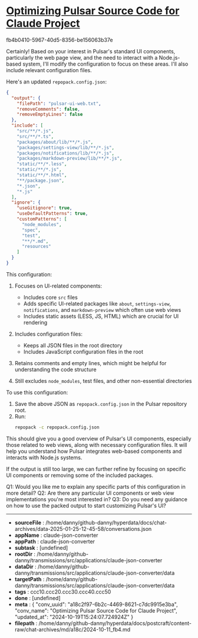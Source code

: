 # [Optimizing Pulsar Source Code for Claude Project](https://claude.ai/chat/a18c2f97-6b2c-4469-8621-c7dc9915e3ba)

fb4b0410-5967-40d5-8356-be156063b37e

 Certainly! Based on your interest in Pulsar's standard UI components, particularly the web page view, and the need to interact with a Node.js-based system, I'll modify the configuration to focus on these areas. I'll also include relevant configuration files.

Here's an updated `repopack.config.json`:

```json
{
  "output": {
    "filePath": "pulsar-ui-web.txt",
    "removeComments": false,
    "removeEmptyLines": false
  },
  "include": [
    "src/**/*.js",
    "src/**/*.ts",
    "packages/about/lib/**/*.js",
    "packages/settings-view/lib/**/*.js",
    "packages/notifications/lib/**/*.js",
    "packages/markdown-preview/lib/**/*.js",
    "static/**/*.less",
    "static/**/*.js",
    "static/**/*.html",
    "**/package.json",
    "*.json",
    "*.js"
  ],
  "ignore": {
    "useGitignore": true,
    "useDefaultPatterns": true,
    "customPatterns": [
      "node_modules",
      "spec",
      "test",
      "**/*.md",
      "resources"
    ]
  }
}
```

This configuration:

1. Focuses on UI-related components:
   - Includes core `src` files
   - Adds specific UI-related packages like `about`, `settings-view`, `notifications`, and `markdown-preview` which often use web views
   - Includes static assets (LESS, JS, HTML) which are crucial for UI rendering

2. Includes configuration files:
   - Keeps all JSON files in the root directory
   - Includes JavaScript configuration files in the root

3. Retains comments and empty lines, which might be helpful for understanding the code structure

4. Still excludes `node_modules`, test files, and other non-essential directories

To use this configuration:

1. Save the above JSON as `repopack.config.json` in the Pulsar repository root.
2. Run:
   ```bash
   repopack -c repopack.config.json
   ```

This should give you a good overview of Pulsar's UI components, especially those related to web views, along with necessary configuration files. It will help you understand how Pulsar integrates web-based components and interacts with Node.js systems.

If the output is still too large, we can further refine by focusing on specific UI components or removing some of the included packages.

Q1: Would you like me to explain any specific parts of this configuration in more detail?
Q2: Are there any particular UI components or web view implementations you're most interested in?
Q3: Do you need any guidance on how to use the packed output to start customizing Pulsar's UI?

---

* **sourceFile** : /home/danny/github-danny/hyperdata/docs/chat-archives/data-2025-01-25-12-45-58/conversations.json
* **appName** : claude-json-converter
* **appPath** : claude-json-converter
* **subtask** : [undefined]
* **rootDir** : /home/danny/github-danny/transmissions/src/applications/claude-json-converter
* **dataDir** : /home/danny/github-danny/transmissions/src/applications/claude-json-converter/data
* **targetPath** : /home/danny/github-danny/transmissions/src/applications/claude-json-converter/data
* **tags** : ccc10.ccc20.ccc30.ccc40.ccc50
* **done** : [undefined]
* **meta** : {
  "conv_uuid": "a18c2f97-6b2c-4469-8621-c7dc9915e3ba",
  "conv_name": "Optimizing Pulsar Source Code for Claude Project",
  "updated_at": "2024-10-19T15:24:07.724924Z"
}
* **filepath** : /home/danny/github-danny/hyperdata/docs/postcraft/content-raw/chat-archives/md/a18c/2024-10-11_fb4.md